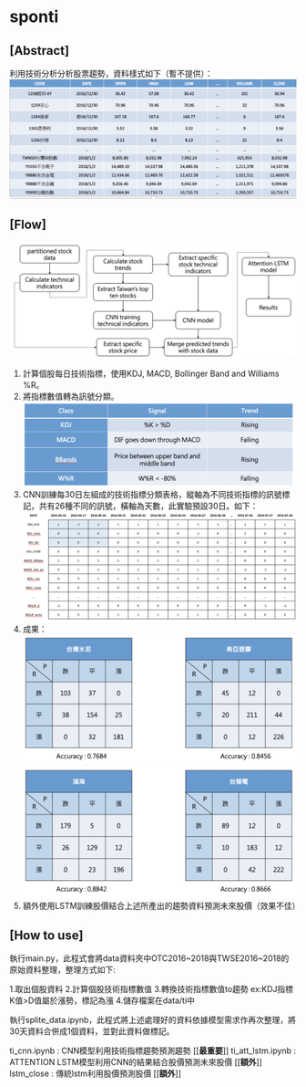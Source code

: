 # sponti
## [Abstract]
利用技術分析分析股票趨勢，資料樣式如下（暫不提供）：
![1](data/pic/data.png)

## [Flow]
![2](data/pic/flow.png)
1. 計算個股每日技術指標，使用KDJ, MACD, Bollinger Band and Williams %R。
2. 將指標數值轉為訊號分類。
![3](data/pic/ti_cla.png)
3. CNN訓練每30日左組成的技術指標分類表格，縱軸為不同技術指標的訊號標記，共有26種不同的訊號，橫軸為天數，此實驗預設30日。如下：
![4](data/pic/cnn_input.png)
4. 成果：
![5](data/pic/r1.png)
![6](data/pic/r2.png)
5. 額外使用LSTM訓練股價結合上述所產出的趨勢資料預測未來股價（效果不佳）

## [How to use]
執行main.py，此程式會將data資料夾中OTC2016~2018與TWSE2016~2018的原始資料整理，整理方式如下:

1.取出個股資料
2.計算個股技術指標數值
3.轉換技術指標數值to趨勢  ex:KDJ指標K值>D值屬於漲勢，標記為漲
4.儲存檔案在data/ti中


執行splite_data.ipynb，此程式將上述處理好的資料依據模型需求作再次整理，將30天資料合併成1個資料，並對此資料做標記。

ti_cnn.ipynb : CNN模型利用技術指標趨勢預測趨勢  [[**最重要**]]
ti_att_lstm.ipynb : ATTENTION LSTM模型利用CNN的結果結合股價預測未來股價   [[**額外**]]
lstm_close : 傳統lstm利用股價預測股價   [[**額外**]]
